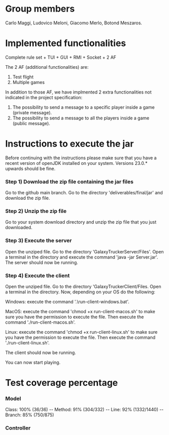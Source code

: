 ﻿# Group members

 Carlo Maggi, Ludovico Meloni, Giacomo Merlo, Botond Meszaros.

 # Implemented functionalities

 Complete rule set + TUI + GUI + RMI + Socket + 2 AF

 The 2 AF (additional functionalities) are:

 1) Test flight
 2) Multiple games

In addition to those AF, we have implmented 2 extra functionalities not indicated in the project specification:

1) The possibility to send a message to a specific player inside a game (private message).
2) The possibility to send a message to all the players inside a game (public message).

# Instructions to execute the jar

Before continuing with the instructions please make sure that you have a recent version of openJDK installed on your system. Versions 23.0.* upwards should be fine.

### Step 1) Download the zip file containing the jar files

Go to the github main branch. Go to the directory 'deliverables/final/jar' and download the zip file.

### Step 2) Unzip the zip file

Go to your system download directory and unzip the zip file that you just downloaded.

### Step 3) Execute the server

Open the unziped file. Go to the directory 'GalaxyTruckerServer/Files'. Open a terminal in the directory and execute the command 'java -jar Server.jar'.
The server should now be running.

### Step 4) Execute the client

Open the unziped file. Go to the directory 'GalaxyTruckerClient/Files. Open a terminal in the directory. Now, depending on your OS do the following:

Windows: execute the command '.\run-client-windows.bat'.

MacOS: execute the command 'chmod +x run-client-macos.sh' to make sure you have the permission to execute the file. Then execute the command './run-client-macos.sh'.

Linux: execute the command 'chmod +x run-client-linux.sh' to make sure you have the permission to execute the file. Then execute the command './run-client-linux.sh'.

The client should now be running.

You can now start playing. 

# Test coverage percentage

### Model

Class: 100% (36/36) -- Method: 91% (304/332) -- Line: 92% (1332/1440) -- Branch: 85% (750/875)

### Controller


